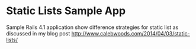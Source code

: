 # Static Lists Sample App

Sample Rails 4.1 application show difference strategies for static list as discussed in my blog post http://www.calebwoods.com/2014/04/03/static-lists/
